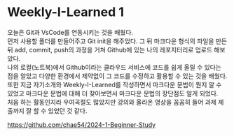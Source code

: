 Weekly-I-Learned 1
================

오늘은 Git과 VsCode를 연동시키는 것을 배웠다.   
먼저 사용할 폴더를 만들어주고 Git init을 해주었다. 그 뒤 마크다운 형식의 파일을 만든 뒤 add, commit, push의 과정을 거쳐 Github에 있는 나의 레포지터리로 업로드 해보았다.  
나의 로컬(노트북)에서 Github이라는 클라우드 서비스에 코드를 쉽게 올릴 수 있다는 점을 알았고 다양한 환경에서 제약없이 그 코드를 수정하고 활용할 수 있는 것을 배웠다.  
또한 지금 자기소개와 Weekly-I-Learned를 작성하면서 마크다운 문법이 뭔지 알 수 있었고 마크다운 문법에 대해 더 찾아보면서 마크다운 문법의 장단점도 알게 되었다.  
처음 하는 활동인지라 우여곡절도 많았지만 강의와 올라온 영상을 꼼꼼히 들어 과제 제출까지 잘 할 수 있었던 것 같다.

https://github.com/chae54/2024-1-Beginner-Study